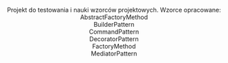 <p align="center">
Projekt do testowania i nauki wzorców projektowych.
Wzorce opracowane:
AbstractFactoryMethod <br>
BuilderPattern <br>
CommandPattern <br>
DecoratorPattern <br>
FactoryMethod <br>
MediatorPattern <br>
</p>
